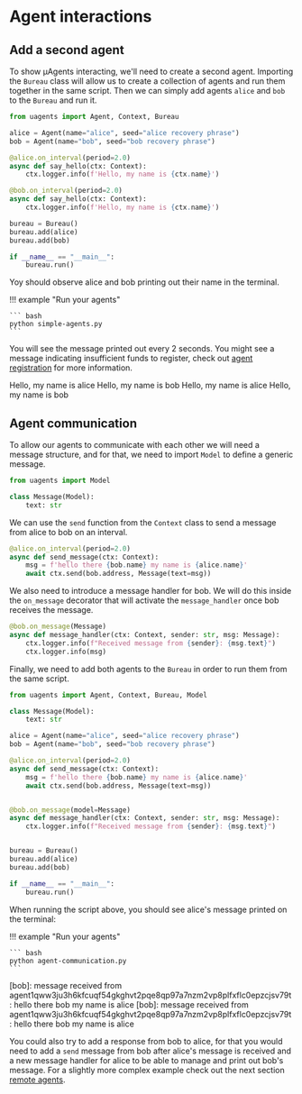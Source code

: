 # Agent interactions

## Add a second agent

To show μAgents interacting, we'll need to create a second agent.
Importing the `Bureau` class will allow us to create a collection of agents and run them together in the same script.
Then we can simply add agents `alice` and `bob` to the `Bureau` and run it.

```python
from uagents import Agent, Context, Bureau

alice = Agent(name="alice", seed="alice recovery phrase")
bob = Agent(name="bob", seed="bob recovery phrase")

@alice.on_interval(period=2.0)
async def say_hello(ctx: Context):
    ctx.logger.info(f'Hello, my name is {ctx.name}')

@bob.on_interval(period=2.0)
async def say_hello(ctx: Context):
    ctx.logger.info(f'Hello, my name is {ctx.name}')

bureau = Bureau()
bureau.add(alice)
bureau.add(bob)

if __name__ == "__main__":
    bureau.run()
```

Yoy should observe alice and bob printing out their name in the terminal.

!!! example "Run your agents"
    
    ``` bash
    python simple-agents.py
    ```

You will see the message printed out every 2 seconds. You might see a message indicating insufficient funds to register, check out [agent registration](almanac-registration.md) for more information.

<div id="termynal1" data-termynal data-ty-typeDelay="100" data-ty-lineDelay="700">
<span data-ty>Hello, my name is alice</span>
<span data-ty>Hello, my name is bob</span>
<span data-ty>Hello, my name is alice</span>
<span data-ty>Hello, my name is bob</span>
</div>

## Agent communication

To allow our agents to communicate with each other we will need a message structure, and for that, we need to import `Model` to define a generic message.

```python
from uagents import Model

class Message(Model):
    text: str

```

We can use the `send` function from the `Context` class to send a message from alice to bob on an interval.

```python
@alice.on_interval(period=2.0)
async def send_message(ctx: Context):
    msg = f'hello there {bob.name} my name is {alice.name}'
    await ctx.send(bob.address, Message(text=msg))
```

We also need to introduce a message handler for bob. We will do this inside the `on_message` decorator that will activate the `message_handler` once bob receives the message.

```python
@bob.on_message(Message)
async def message_handler(ctx: Context, sender: str, msg: Message):
    ctx.logger.info(f"Received message from {sender}: {msg.text}")
    ctx.logger.info(msg)
```

Finally, we need to add both agents to the `Bureau` in order to run them from the same script.


```python
from uagents import Agent, Context, Bureau, Model

class Message(Model):
    text: str

alice = Agent(name="alice", seed="alice recovery phrase")
bob = Agent(name="bob", seed="bob recovery phrase")

@alice.on_interval(period=2.0)
async def send_message(ctx: Context):
    msg = f'hello there {bob.name} my name is {alice.name}'
    await ctx.send(bob.address, Message(text=msg))


@bob.on_message(model=Message)
async def message_handler(ctx: Context, sender: str, msg: Message):
    ctx.logger.info(f"Received message from {sender}: {msg.text}")


bureau = Bureau()
bureau.add(alice)
bureau.add(bob)

if __name__ == "__main__":
    bureau.run()
```

When running the script above, you should see alice's message printed on the terminal:

!!! example "Run your agents"
    
    ``` bash
    python agent-communication.py
    ```

<div id="termynal2" data-termynal data-ty-typeDelay="100" data-ty-lineDelay="700">
<span data-ty>[bob]: message received from agent1qww3ju3h6kfcuqf54gkghvt2pqe8qp97a7nzm2vp8plfxflc0epzcjsv79t: hello there bob my name is alice</span>
<span data-ty>[bob]: message received from agent1qww3ju3h6kfcuqf54gkghvt2pqe8qp97a7nzm2vp8plfxflc0epzcjsv79t: hello there bob my name is alice</span>
</div>

You could also try to add a response from bob to alice, for that you would need to add a `send` message from bob after alice's 
message is received and a new message handler for alice to be able to manage and print out bob's message. For a slightly more complex 
example check out the next section [remote agents](remote-agents.md).


